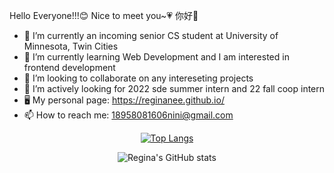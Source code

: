 <!-- <p align="center">
  Hello Everyone!!!😊 
  Nice to meet you~💗 你好👋
</p> -->

<!-- <img width="946" alt="image" src="https://user-images.githubusercontent.com/75625953/162548099-1635f551-89b1-480a-a13d-27c631e1e927.png"> -->

Hello Everyone!!!😊 
Nice to meet you~💗 你好👋
- 🔭 I’m currently an incoming senior CS student at University of Minnesota, Twin Cities 
- 🌱 I’m currently learning Web Development and I am interested in frontend development
- 👯 I’m looking to collaborate on any intereseting projects 
- 🤔 I’m actively looking for 2022 sde summer intern and 22 fall coop intern
- 🖥️ My personal page: https://reginanee.github.io/
- 📫 How to reach me: 18958081606nini@gmail.com


<div align="center">
  
[![Top Langs](https://github-readme-stats.vercel.app/api/top-langs/?username=reginanee&layout=compact&count_private=true&theme=radical)](https://github.com/anuraghazra/github-readme-stats)
  
  
![Regina's GitHub stats](https://github-readme-stats.vercel.app/api?username=reginanee&show_icons=true&theme=radical)


</div>
<!-- ![Regina's github activity graph](https://activity-graph.herokuapp.com/graph?username=reginanee) -->
 
